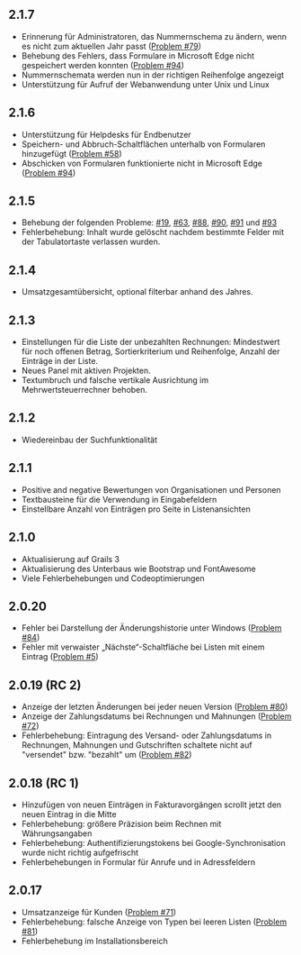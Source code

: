## 2.1.7

* Erinnerung für Administratoren, das Nummernschema zu ändern, wenn es nicht zum
  aktuellen Jahr passt
  ([Problem #79](https://github.com/dellermann/springcrm/issues/79))
* Behebung des Fehlers, dass Formulare in Microsoft Edge nicht gespeichert
  werden konnten
  ([Problem #94](https://github.com/dellermann/springcrm/issues/94))
* Nummernschemata werden nun in der richtigen Reihenfolge angezeigt
* Unterstützung für Aufruf der Webanwendung unter Unix und Linux

## 2.1.6

* Unterstützung für Helpdesks für Endbenutzer
* Speichern- und Abbruch-Schaltflächen unterhalb von Formularen hinzugefügt
  ([Problem #58](https://github.com/dellermann/springcrm/issues/58))
* Abschicken von Formularen funktionierte nicht in Microsoft Edge
  ([Problem #94](https://github.com/dellermann/springcrm/issues/94))

## 2.1.5

* Behebung der folgenden Probleme: [#19](https://github.com/dellermann/springcrm/issues/19), [#63](https://github.com/dellermann/springcrm/issues/63), [#88](https://github.com/dellermann/springcrm/issues/88), [#90](https://github.com/dellermann/springcrm/issues/90), [#91](https://github.com/dellermann/springcrm/issues/91) und [#93](https://github.com/dellermann/springcrm/issues/93)
* Fehlerbehebung: Inhalt wurde gelöscht nachdem bestimmte Felder mit der 
  Tabulatortaste verlassen wurden.

## 2.1.4

* Umsatzgesamtübersicht, optional filterbar anhand des Jahres.

[comment]: STOP

## 2.1.3

* Einstellungen für die Liste der unbezahlten Rechnungen: Mindestwert für noch
  offenen Betrag, Sortierkriterium und Reihenfolge, Anzahl der Einträge in der
  Liste.
* Neues Panel mit aktiven Projekten.
* Textumbruch und falsche vertikale Ausrichtung im Mehrwertsteuerrechner
  behoben.

## 2.1.2

* Wiedereinbau der Suchfunktionalität

## 2.1.1

* Positive and negative Bewertungen von Organisationen und Personen
* Textbausteine für die Verwendung in Eingabefeldern
* Einstellbare Anzahl von Einträgen pro Seite in Listenansichten

## 2.1.0

* Aktualisierung auf Grails 3
* Aktualisierung des Unterbaus wie Bootstrap und FontAwesome
* Viele Fehlerbehebungen und Codeoptimierungen

## 2.0.20

* Fehler bei Darstellung der Änderungshistorie unter Windows
  ([Problem #84](https://github.com/dellermann/springcrm/issues/84))
* Fehler mit verwaister „Nächste“-Schaltfläche bei Listen mit einem Eintrag
  ([Problem #5](https://github.com/dellermann/springcrm/issues/5))

## 2.0.19 (RC 2)

* Anzeige der letzten Änderungen bei jeder neuen Version
  ([Problem #80](https://github.com/dellermann/springcrm/issues/80))
* Anzeige der Zahlungsdatums bei Rechnungen und Mahnungen
  ([Problem #72](https://github.com/dellermann/springcrm/issues/72))
* Fehlerbehebung: Eintragung des Versand- oder Zahlungsdatums in Rechnungen,
  Mahnungen und Gutschriften schaltete nicht auf "versendet" bzw. "bezahlt" um
  ([Problem #82](https://github.com/dellermann/springcrm/issues/82))

## 2.0.18 (RC 1)

* Hinzufügen von neuen Einträgen in Fakturavorgängen scrollt jetzt den neuen
  Eintrag in die Mitte
* Fehlerbehebung: größere Präzision beim Rechnen mit Währungsangaben
* Fehlerbehebung: Authentifizierungstokens bei Google-Synchronisation wurde
  nicht richtig aufgefrischt
* Fehlerbehebungen in Formular für Anrufe und in Adressfeldern

## 2.0.17

* Umsatzanzeige für Kunden
  ([Problem #71](https://github.com/dellermann/springcrm/issues/71))
* Fehlerbehebung: falsche Anzeige von Typen bei leeren Listen
  ([Problem #81](https://github.com/dellermann/springcrm/issues/81))
* Fehlerbehebung im Installationsbereich
